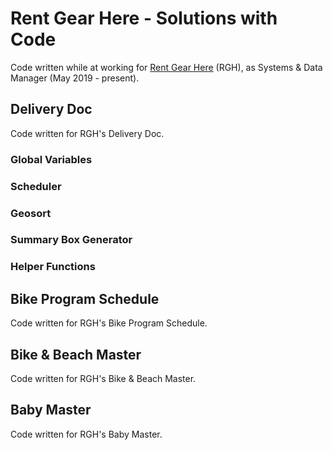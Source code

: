 # Rent Gear Here - Solutions with Code
Code written while at working for [Rent Gear Here](https://www.rentgearhere.com) (RGH),
as Systems & Data Manager (May 2019 - present).



## Delivery Doc
Code written for RGH's Delivery Doc.

### Global Variables

### Scheduler

### Geosort

### Summary Box Generator

### Helper Functions

## Bike Program Schedule
Code written for RGH's Bike Program Schedule.



## Bike & Beach Master
Code written for RGH's Bike & Beach Master.



## Baby Master
Code written for RGH's Baby Master.
